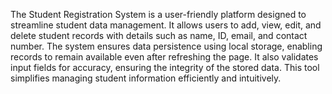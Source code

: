 The Student Registration System is a user-friendly platform designed to streamline student data management. It allows users to add, view, edit, and delete student records with details such as name, ID, email, and contact number. The system ensures data persistence using local storage, enabling records to remain available even after refreshing the page. It also validates input fields for accuracy, ensuring the integrity of the stored data. This tool simplifies managing student information efficiently and intuitively.
